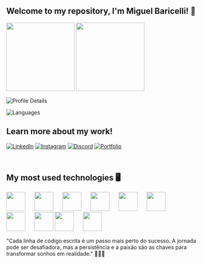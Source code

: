 ## Welcome to my repository, I'm Miguel Baricelli! 👋

<!--
**MiguelBaricelli/MiguelBaricelli** is a ✨ _special_ ✨ repository because its `README.md` (this file) appears on your GitHub profile.
-->





<div>
  
  <img src="https://github-readme-stats.vercel.app/api?username=MiguelBaricelli&show_icons=true&theme=dracula" height="180"/>
  <img src="https://github-readme-stats.vercel.app/api/top-langs/?username=MiguelBaricelli&layout=compact&theme=dracula" height="180"/>
</div>

![Profile Details](https://github-profile-summary-cards.vercel.app/api/cards/profile-details?username=MiguelBaricelli&theme=dracula)

![Languages](https://github-profile-summary-cards.vercel.app/api/cards/most-commit-language?username=MiguelBaricelli&theme=dracula)








## Learn more about my work!

[![LinkedIn](https://img.shields.io/badge/LinkedIn-0077B5?style=for-the-badge&logo=linkedin&logoColor=white)](https://www.linkedin.com/in/miguel-baricelli-8851b9253/)
[![Instagram](https://img.shields.io/badge/-Instagram-%23E4405F?style=for-the-badge&logo=instagram&logoColor=white)](https://www.instagram.com/miguelbaricelli/)
[![Discord](https://img.shields.io/badge/Discord-7289DA?style=for-the-badge&logo=discord&logoColor=white)]()
[![Portfolio](https://img.shields.io/badge/Portfolio-FF5722?style=for-the-badge&logo=todoist&logoColor=white)](https://seulink.com)


<br>

## My most used technologies 🖥️

<p align="left">
  <img src="https://cdn.jsdelivr.net/gh/devicons/devicon@latest/icons/html5/html5-original.svg" width="50px" style="margin-right: 20px;" />
  <img src="https://cdn.jsdelivr.net/gh/devicons/devicon@latest/icons/css3/css3-original.svg" width="50px" style="margin-right: 20px;" />
  <img src="https://cdn.jsdelivr.net/gh/devicons/devicon@latest/icons/javascript/javascript-original.svg" width="50px" style="margin-right: 20px;" />
  <img src="https://cdn.jsdelivr.net/gh/devicons/devicon@latest/icons/react/react-original.svg" width="50px" style="margin-right: 20px;" />
  <img src="https://cdn.jsdelivr.net/gh/devicons/devicon@latest/icons/bootstrap/bootstrap-original.svg" width="50px" style="margin-right: 20px;" />
  <img src="https://cdn.jsdelivr.net/gh/devicons/devicon@latest/icons/csharp/csharp-original.svg" width="50px" style="margin-right: 20px;" />
  <img src="https://cdn.jsdelivr.net/gh/devicons/devicon@latest/icons/amazonwebservices/amazonwebservices-plain-wordmark.svg" width="50px" style="margin-right: 20px;" />
  <img src="https://cdn.jsdelivr.net/gh/devicons/devicon@latest/icons/mysql/mysql-original.svg" width="50px" />
  <img src="https://cdn.jsdelivr.net/gh/devicons/devicon@latest/icons/git/git-original.svg" width="50px" style="margin-right: 20px;" />
  <img src="https://cdn.jsdelivr.net/gh/devicons/devicon@latest/icons/microsoftsqlserver/microsoftsqlserver-original.svg" width="50px" style="margin-right: 20px;" />
</p>




"Cada linha de código escrita é um passo mais perto do sucesso. A jornada pode ser desafiadora, mas a persistência e a paixão são as chaves para transformar sonhos em realidade." 👨🏻‍💻


